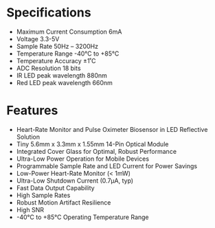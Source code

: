 ---
---

# Specifications

- Maximum Current Consumption	6mA
- Voltage	3.3-5V 
- Sample Rate	50Hz – 3200Hz
- Temperature Range	 -40°C to +85°C
- Temperature Accuracy	±1˚C
- ADC Resolution	18 bits
- IR LED peak wavelength	880nm
- Red LED peak wavelength	660nm

# Features

- Heart-Rate Monitor and Pulse Oximeter Biosensor in LED Reflective Solution
- Tiny 5.6mm x 3.3mm x 1.55mm 14-Pin Optical Module
- Integrated Cover Glass for Optimal, Robust Performance
- Ultra-Low Power Operation for Mobile Devices
- Programmable Sample Rate and LED Current for Power Savings
- Low-Power Heart-Rate Monitor (< 1mW)
- Ultra-Low Shutdown Current (0.7µA, typ)
- Fast Data Output Capability
- High Sample Rates
- Robust Motion Artifact Resilience
- High SNR
- -40°C to +85°C Operating Temperature Range
